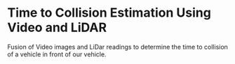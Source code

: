 # Time to Collision Estimation Using Video and LiDAR

Fusion of Video images and LiDar readings to determine the time to collision of a vehicle in front of our vehicle.

